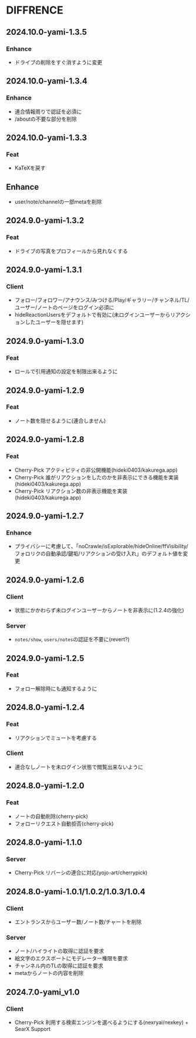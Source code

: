 # DIFFRENCE
## 2024.10.0-yami-1.3.5
### Enhance
- ドライブの削除をすぐ消すように変更

## 2024.10.0-yami-1.3.4
### Enhance
- 連合情報周りで認証を必須に
- /aboutの不要な部分を削除

## 2024.10.0-yami-1.3.3
### Feat
- KaTeXを戻す
## Enhance
- user/note/channelの一部metaを削除

## 2024.9.0-yami-1.3.2
### Feat
- ドライブの写真をプロフィールから見れなくする

## 2024.9.0-yami-1.3.1
### Client
- フォロー/フォロワー/アナウンス/みつける/Play/ギャラリー/チャンネル/TL/ユーザー/ノートのページをログイン必須に
- hideReactionUsersをデフォルトで有効に(未ログインユーザーからリアクションしたユーザーを隠せます)

## 2024.9.0-yami-1.3.0
### Feat
- ロールで引用通知の設定を制限出来るように

## 2024.9.0-yami-1.2.9
### Feat
- ノート数を隠せるように(連合しません)

## 2024.9.0-yami-1.2.8
### Feat
- Cherry-Pick アクティビティの非公開機能(hideki0403/kakurega.app)
- Cherry-Pick 誰がリアクションをしたのかを非表示にできる機能を実装(hideki0403/kakurega.app)
- Cherry-Pick リアクション数の非表示機能を実装(hideki0403/kakurega.app)

## 2024.9.0-yami-1.2.7
### Enhance
- プライバシーに考慮して、「noCrawle/isExplorable/hideOnline/ffVisibility/フォロリクの自動承認/鍵垢/リアクションの受け入れ」のデフォルト値を変更

## 2024.9.0-yami-1.2.6
### Client
- 状態にかかわらず未ログインユーザーからノートを非表示に(1.2.4の強化)
### Server
- `notes/show`, `users/notes`の認証を不要に(revert?)

## 2024.9.0-yami-1.2.5
### Feat
- フォロー解除時にも通知するように

## 2024.8.0-yami-1.2.4
### Feat
- リアクションでミュートを考慮する
### Client
- 連合なしノートを未ログイン状態で閲覧出来ないように

## 2024.8.0-yami-1.2.0
### Feat
- ノートの自動削除(cherry-pick)
- フォローリクエスト自動拒否(cherry-pick)

## 2024.8.0-yami-1.1.0
### Server
- Cherry-Pick リバーシの連合に対応(yojo-art/cherrypick)

## 2024.8.0-yami-1.0.1/1.0.2/1.0.3/1.0.4
### Client
- エントランスからユーザー数/ノート数/チャートを削除
### Server
- ノート/ハイライトの取得に認証を要求
- 絵文字のエクスポートにモデレーター権限を要求
- チャンネル内のTLの取得に認証を要求
- metaからノートの内容を削除

## 2024.7.0-yami_v1.0
### Client
- Cherry-Pick 利用する検索エンジンを選べるようにする(nexryai/nexkey) + SearX Support
